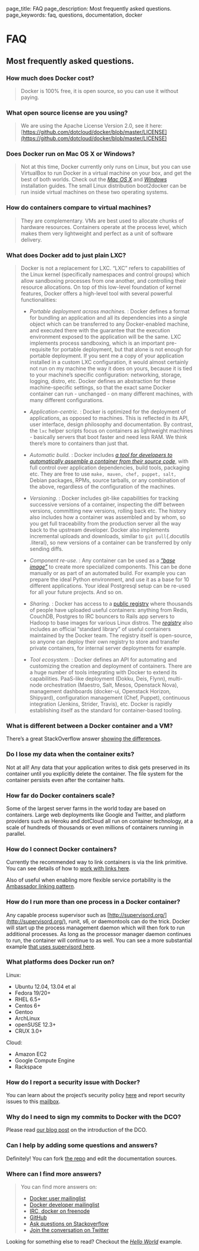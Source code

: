 page_title: FAQ
page_description: Most frequently asked questions.
page_keywords: faq, questions, documentation, docker

FAQ
=========================================

Most frequently asked questions.
--------------------------------------------------------------------------------------------------

### How much does Docker cost?

> Docker is 100% free, it is open source, so you can use it without
> paying.

### What open source license are you using?

> We are using the Apache License Version 2.0, see it here:
> [https://github.com/dotcloud/docker/blob/master/LICENSE](https://github.com/dotcloud/docker/blob/master/LICENSE)

### Does Docker run on Mac OS X or Windows?

> Not at this time, Docker currently only runs on Linux, but you can use
> VirtualBox to run Docker in a virtual machine on your box, and get the
> best of both worlds. Check out the [*Mac OS
> X*](../installation/mac/#macosx) and
> [*Windows*](../installation/windows/#windows) installation guides. The
> small Linux distribution boot2docker can be run inside virtual
> machines on these two operating systems.

### How do containers compare to virtual machines?

> They are complementary. VMs are best used to allocate chunks of
> hardware resources. Containers operate at the process level, which
> makes them very lightweight and perfect as a unit of software
> delivery.

### What does Docker add to just plain LXC?

> Docker is not a replacement for LXC. “LXC” refers to capabilities of
> the Linux kernel (specifically namespaces and control groups) which
> allow sandboxing processes from one another, and controlling their
> resource allocations. On top of this low-level foundation of kernel
> features, Docker offers a high-level tool with several powerful
> functionalities:
>
> -   *Portable deployment across machines.*
>     :   Docker defines a format for bundling an application and all
>         its dependencies into a single object which can be transferred
>         to any Docker-enabled machine, and executed there with the
>         guarantee that the execution environment exposed to the
>         application will be the same. LXC implements process
>         sandboxing, which is an important pre-requisite for portable
>         deployment, but that alone is not enough for portable
>         deployment. If you sent me a copy of your application
>         installed in a custom LXC configuration, it would almost
>         certainly not run on my machine the way it does on yours,
>         because it is tied to your machine’s specific configuration:
>         networking, storage, logging, distro, etc. Docker defines an
>         abstraction for these machine-specific settings, so that the
>         exact same Docker container can run - unchanged - on many
>         different machines, with many different configurations.
>
> -   *Application-centric.*
>     :   Docker is optimized for the deployment of applications, as
>         opposed to machines. This is reflected in its API, user
>         interface, design philosophy and documentation. By contrast,
>         the `lxc` helper scripts focus on
>         containers as lightweight machines - basically servers that
>         boot faster and need less RAM. We think there’s more to
>         containers than just that.
>
> -   *Automatic build.*
>     :   Docker includes [*a tool for developers to automatically
>         assemble a container from their source
>         code*](../reference/builder/#dockerbuilder), with full control
>         over application dependencies, build tools, packaging etc.
>         They are free to use
>         `make, maven, chef, puppet, salt,` Debian
>         packages, RPMs, source tarballs, or any combination of the
>         above, regardless of the configuration of the machines.
>
> -   *Versioning.*
>     :   Docker includes git-like capabilities for tracking successive
>         versions of a container, inspecting the diff between versions,
>         committing new versions, rolling back etc. The history also
>         includes how a container was assembled and by whom, so you get
>         full traceability from the production server all the way back
>         to the upstream developer. Docker also implements incremental
>         uploads and downloads, similar to `git pull`{.docutils
>         .literal}, so new versions of a container can be transferred
>         by only sending diffs.
>
> -   *Component re-use.*
>     :   Any container can be used as a [*“base
>         image”*](../terms/image/#base-image-def) to create more
>         specialized components. This can be done manually or as part
>         of an automated build. For example you can prepare the ideal
>         Python environment, and use it as a base for 10 different
>         applications. Your ideal Postgresql setup can be re-used for
>         all your future projects. And so on.
>
> -   *Sharing.*
>     :   Docker has access to a [public
>         registry](http://index.docker.io) where thousands of people
>         have uploaded useful containers: anything from Redis, CouchDB,
>         Postgres to IRC bouncers to Rails app servers to Hadoop to
>         base images for various Linux distros. The
>         [*registry*](../reference/api/registry_index_spec/#registryindexspec)
>         also includes an official “standard library” of useful
>         containers maintained by the Docker team. The registry itself
>         is open-source, so anyone can deploy their own registry to
>         store and transfer private containers, for internal server
>         deployments for example.
>
> -   *Tool ecosystem.*
>     :   Docker defines an API for automating and customizing the
>         creation and deployment of containers. There are a huge number
>         of tools integrating with Docker to extend its capabilities.
>         PaaS-like deployment (Dokku, Deis, Flynn), multi-node
>         orchestration (Maestro, Salt, Mesos, Openstack Nova),
>         management dashboards (docker-ui, Openstack Horizon,
>         Shipyard), configuration management (Chef, Puppet), continuous
>         integration (Jenkins, Strider, Travis), etc. Docker is rapidly
>         establishing itself as the standard for container-based
>         tooling.
>
### What is different between a Docker container and a VM?

There’s a great StackOverflow answer [showing the
differences](http://stackoverflow.com/questions/16047306/how-is-docker-io-different-from-a-normal-virtual-machine).

### Do I lose my data when the container exits?

Not at all! Any data that your application writes to disk gets preserved
in its container until you explicitly delete the container. The file
system for the container persists even after the container halts.

### How far do Docker containers scale?

Some of the largest server farms in the world today are based on
containers. Large web deployments like Google and Twitter, and platform
providers such as Heroku and dotCloud all run on container technology,
at a scale of hundreds of thousands or even millions of containers
running in parallel.

### How do I connect Docker containers?

Currently the recommended way to link containers is via the link
primitive. You can see details of how to [work with links
here](http://docs.docker.io/en/latest/use/working_with_links_names/).

Also of useful when enabling more flexible service portability is the
[Ambassador linking
pattern](http://docs.docker.io/en/latest/use/ambassador_pattern_linking/).

### How do I run more than one process in a Docker container?

Any capable process supervisor such as
[http://supervisord.org/](http://supervisord.org/), runit, s6, or
daemontools can do the trick. Docker will start up the process
management daemon which will then fork to run additional processes. As
long as the processor manager daemon continues to run, the container
will continue to as well. You can see a more substantial example [that
uses supervisord
here](http://docs.docker.io/en/latest/examples/using_supervisord/).

### What platforms does Docker run on?

Linux:

-   Ubuntu 12.04, 13.04 et al
-   Fedora 19/20+
-   RHEL 6.5+
-   Centos 6+
-   Gentoo
-   ArchLinux
-   openSUSE 12.3+
-   CRUX 3.0+

Cloud:

-   Amazon EC2
-   Google Compute Engine
-   Rackspace

### How do I report a security issue with Docker?

You can learn about the project’s security policy
[here](http://www.docker.io/security/) and report security issues to
this [mailbox](mailto:security%40docker.com).

### Why do I need to sign my commits to Docker with the DCO?

Please read [our blog
post](http://blog.docker.io/2014/01/docker-code-contributions-require-developer-certificate-of-origin/)
on the introduction of the DCO.

### Can I help by adding some questions and answers?

Definitely! You can fork [the
repo](http://www.github.com/dotcloud/docker) and edit the documentation
sources.

### Where can I find more answers?

> You can find more answers on:
>
> -   [Docker user
>     mailinglist](https://groups.google.com/d/forum/docker-user)
> -   [Docker developer
>     mailinglist](https://groups.google.com/d/forum/docker-dev)
> -   [IRC, docker on freenode](irc://chat.freenode.net#docker)
> -   [GitHub](http://www.github.com/dotcloud/docker)
> -   [Ask questions on
>     Stackoverflow](http://stackoverflow.com/search?q=docker)
> -   [Join the conversation on Twitter](http://twitter.com/docker)

Looking for something else to read? Checkout the [*Hello
World*](../examples/hello_world/#hello-world) example.
